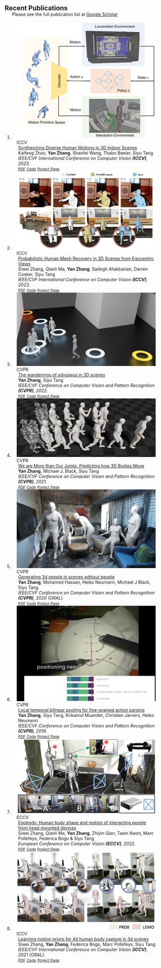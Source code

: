 <h2 id="publications" style="margin: 2px 0px -15px;">Recent Publications</h2>

<div class="publications">
<ol class="bibliography">

Please see the full publication list at <a href="https://scholar.google.com/citations?user=5VpkLO8AAAAJ&hl=en">Google Scholar</a>




<li>
<div class="pub-row">
  <div class="col-sm-3 abbr" style="position: relative;padding-right: 15px;padding-left: 15px;">
    <img src="assets/img/dimos.png" class="teaser img-fluid z-depth-1">
    <abbr class="badge">ICCV</abbr>
  </div>
  <div class="col-sm-9" style="position: relative;padding-right: 15px;padding-left: 20px;">
    <div class="title"><a href="https://arxiv.org/abs/2305.12411">Synthesizing Diverse Human Motions in 3D Indoor Scenes</a></div>
    <div class="author"> Kaifeng Zhao, <strong>Yan Zhang</strong>, Shaofei Wang, Thabo Beeler, Siyu Tang</div>
    <div class="periodical"><em>IEEE/CVF International Conference on Computer Vision <strong>(ICCV)</strong>, 2023.</em></div>
    <div class="links">
      <a href="https://arxiv.org/abs/2305.12411" class="btn btn-sm z-depth-0" role="button" target="_blank" style="font-size:12px;">PDF</a>
      <a href="https://zkf1997.github.io/DIMOS" class="btn btn-sm z-depth-0" role="button" target="_blank" style="font-size:12px;">Code</a>
      <a href="https://zkf1997.github.io/DIMOS" class="btn btn-sm z-depth-0" role="button" target="_blank" style="font-size:12px;">Project Page</a>
    </div>
  </div>
</div>
</li>




<li>
<div class="pub-row">
  <div class="col-sm-3 abbr" style="position: relative;padding-right: 15px;padding-left: 15px;">
    <img src="assets/img/egohmr.jpg" class="teaser img-fluid z-depth-1">
    <abbr class="badge">ICCV</abbr>
  </div>
  <div class="col-sm-9" style="position: relative;padding-right: 15px;padding-left: 20px;">
    <div class="title"><a href="https://arxiv.org/abs/2304.06024">Probabilistic Human Mesh Recovery in 3D Scenes from Egocentric Views</a></div>
    <div class="author"> Siwei Zhang, Qianli Ma, <strong>Yan Zhang</strong>, Sadegh Aliakbarian, Darren Cosker, Siyu Tang</div>
    <div class="periodical"><em>IEEE/CVF International Conference on Computer Vision <strong>(ICCV)</strong>, 2023.</em></div>
    <div class="links">
      <a href="https://arxiv.org/abs/2304.06024" class="btn btn-sm z-depth-0" role="button" target="_blank" style="font-size:12px;">PDF</a>
      <a href="https://sanweiliti.github.io/egohmr/egohmr.html" class="btn btn-sm z-depth-0" role="button" target="_blank" style="font-size:12px;">Code</a>
      <a href="https://sanweiliti.github.io/egohmr/egohmr.html" class="btn btn-sm z-depth-0" role="button" target="_blank" style="font-size:12px;">Project Page</a>
    </div>
  </div>
</div>
</li>




<li>
<div class="pub-row">
  <div class="col-sm-3 abbr" style="position: relative;padding-right: 15px;padding-left: 15px;">
    <img src="assets/img/gamma.jpg" class="teaser img-fluid z-depth-1">
    <abbr class="badge">CVPR</abbr>
  </div>
  <div class="col-sm-9" style="position: relative;padding-right: 15px;padding-left: 20px;">
    <div class="title"><a href="https://arxiv.org/abs/2112.09251">The wanderings of odysseus in 3D scenes</a></div>
    <div class="author"><strong>Yan Zhang</strong>, Siyu Tang</div>
    <div class="periodical"><em>IEEE/CVF Conference on Computer Vision and Pattern Recognition <strong>(CVPR)</strong>, 2022.</em></div>
    <div class="links">
      <a href="https://arxiv.org/abs/2112.09251" class="btn btn-sm z-depth-0" role="button" target="_blank" style="font-size:12px;">PDF</a>
      <a href="https://github.com/yz-cnsdqz/GAMMA-release" class="btn btn-sm z-depth-0" role="button" target="_blank" style="font-size:12px;">Code</a>
      <a href="https://yz-cnsdqz.github.io/eigenmotion/GAMMA/" class="btn btn-sm z-depth-0" role="button" target="_blank" style="font-size:12px;">Project Page</a>
    </div>
  </div>
</div>
</li>
  


<li>
<div class="pub-row">
  <div class="col-sm-3 abbr" style="position: relative;padding-right: 15px;padding-left: 15px;">
    <img src="assets/img/mojo.jpg" class="teaser img-fluid z-depth-1">
    <abbr class="badge">CVPR</abbr>
  </div>
  <div class="col-sm-9" style="position: relative;padding-right: 15px;padding-left: 20px;">
    <div class="title"><a href="https://arxiv.org/abs/2012.00619">We are More than Our Joints: Predicting how 3D Bodies Move</a></div>
    <div class="author"><strong>Yan Zhang</strong>, Michael J. Black, Siyu Tang</div>
    <div class="periodical"><em>IEEE/CVF Conference on Computer Vision and Pattern Recognition <strong>(CVPR)</strong>, 2021.</em></div>
    <div class="links">
      <a href="https://arxiv.org/abs/2112.09251" class="btn btn-sm z-depth-0" role="button" target="_blank" style="font-size:12px;">PDF</a>
      <a href="https://github.com/yz-cnsdqz/MOJO-release" class="btn btn-sm z-depth-0" role="button" target="_blank" style="font-size:12px;">Code</a>
      <a href="https://yz-cnsdqz.github.io/eigenmotion/MOJO/index.html" class="btn btn-sm z-depth-0" role="button" target="_blank" style="font-size:12px;">Project Page</a>
    </div>
  </div>
</div>
</li>
  


<li>
<div class="pub-row">
  <div class="col-sm-3 abbr" style="position: relative;padding-right: 15px;padding-left: 15px;">
    <img src="assets/img/psi.png" class="teaser img-fluid z-depth-1">
    <abbr class="badge">CVPR</abbr>
  </div>
  <div class="col-sm-9" style="position: relative;padding-right: 15px;padding-left: 20px;">
    <div class="title"><a href="https://arxiv.org/abs/1912.02923">Generating 3d people in scenes without people</a></div>
    <div class="author"><strong>Yan Zhang</strong>, Mohamed Hassan, Heiko Neumann, Michael J Black, Siyu Tang</div>
    <div class="periodical"><em>IEEE/CVF Conference on Computer Vision and Pattern Recognition <strong>(CVPR)</strong>, 2020 (ORAL).</em></div>
    <div class="links">
      <a href="https://arxiv.org/abs/1912.02923" class="btn btn-sm z-depth-0" role="button" target="_blank" style="font-size:12px;">PDF</a>
      <a href="https://github.com/yz-cnsdqz/PSI-release" class="btn btn-sm z-depth-0" role="button" target="_blank" style="font-size:12px;">Code</a>
      <a href="https://ps.is.mpg.de/publications/smpl-x-conditional-vae-prox-scene-constraints" class="btn btn-sm z-depth-0" role="button" target="_blank" style="font-size:12px;">Project Page</a>
    </div>
  </div>
</div>
</li>



<li>
<div class="pub-row">
  <div class="col-sm-3 abbr" style="position: relative;padding-right: 15px;padding-left: 15px;">
    <img src="assets/img/finegrainedseg.png" class="teaser img-fluid z-depth-1">
    <abbr class="badge">CVPR</abbr>
  </div>
  <div class="col-sm-9" style="position: relative;padding-right: 15px;padding-left: 20px;">
    <div class="title"><a href="https://openaccess.thecvf.com/content_CVPR_2019/html/Zhang_Local_Temporal_Bilinear_Pooling_for_Fine-Grained_Action_Parsing_CVPR_2019_paper.html">Local temporal bilinear pooling for fine-grained action parsing</a></div>
    <div class="author"><strong>Yan Zhang</strong>, Siyu Tang, Krikamol Muandet, Christian Jarvers, Heiko Neumann</div>
    <div class="periodical"><em>IEEE/CVF Conference on Computer Vision and Pattern Recognition <strong>(CVPR)</strong>, 2019.</em></div>
    <div class="links">
      <a href="https://openaccess.thecvf.com/content_CVPR_2019/html/Zhang_Local_Temporal_Bilinear_Pooling_for_Fine-Grained_Action_Parsing_CVPR_2019_paper.html" class="btn btn-sm z-depth-0" role="button" target="_blank" style="font-size:12px;">PDF</a>
      <a href="https://github.com/yz-cnsdqz/TemporalActionParsing-FineGrained" class="btn btn-sm z-depth-0" role="button" target="_blank" style="font-size:12px;">Code</a>
      <a href="https://ps.is.mpg.de/publications/bilinear2018" class="btn btn-sm z-depth-0" role="button" target="_blank" style="font-size:12px;">Project Page</a>
    </div>
  </div>
</div>
</li>


<li>
<div class="pub-row">
  <div class="col-sm-3 abbr" style="position: relative;padding-right: 15px;padding-left: 15px;">
    <img src="assets/img/egobody.png" class="teaser img-fluid z-depth-1">
    <abbr class="badge">ECCV</abbr>
  </div>
  <div class="col-sm-9" style="position: relative;padding-right: 15px;padding-left: 20px;">
    <div class="title"><a href="https://arxiv.org/pdf/2112.07642.pdf">Egobody: Human body shape and motion of interacting people from head-mounted devices</a></div>
    <div class="author">Siwei Zhang, Qianli Ma, <strong>Yan Zhang</strong>, Zhiyin Qian, Taein Kwon, Marc Pollefeys, Federica Bogo & Siyu Tang </div>
    <div class="periodical"><em>European Conference on Computer Vision <strong>(ECCV)</strong>, 2022.</em></div>
    <div class="links">
      <a href="https://arxiv.org/pdf/2112.07642.pdf" class="btn btn-sm z-depth-0" role="button" target="_blank" style="font-size:12px;">PDF</a>
      <a href="https://github.com/sanweiliti/EgoBody" class="btn btn-sm z-depth-0" role="button" target="_blank" style="font-size:12px;">Code</a>
      <a href="https://github.com/sanweiliti/EgoBody" class="btn btn-sm z-depth-0" role="button" target="_blank" style="font-size:12px;">Project Page</a>
    </div>
  </div>
</div>
</li>


<li>
<div class="pub-row">
  <div class="col-sm-3 abbr" style="position: relative;padding-right: 15px;padding-left: 15px;">
    <img src="assets/img/lemo.jpg" class="teaser img-fluid z-depth-1">
    <abbr class="badge">ICCV</abbr>
  </div>
  <div class="col-sm-9" style="position: relative;padding-right: 15px;padding-left: 20px;">
    <div class="title"><a href="https://openaccess.thecvf.com/content/ICCV2021/html/Zhang_Learning_Motion_Priors_for_4D_Human_Body_Capture_in_3D_ICCV_2021_paper.html">Learning motion priors for 4d human body capture in 3d scenes</a></div>
    <div class="author">Siwei Zhang, <strong>Yan Zhang</strong>, Federica Bogo, Marc Pollefeys, Siyu Tang </div>
    <div class="periodical"><em>IEEE/CVF International Conference on Computer Vision <strong>(ICCV)</strong>, 2021 (ORAL).</em></div>
    <div class="links">
      <a href="https://openaccess.thecvf.com/content/ICCV2021/html/Zhang_Learning_Motion_Priors_for_4D_Human_Body_Capture_in_3D_ICCV_2021_paper.html" class="btn btn-sm z-depth-0" role="button" target="_blank" style="font-size:12px;">PDF</a>
      <a href="https://sanweiliti.github.io/LEMO/LEMO.html" class="btn btn-sm z-depth-0" role="button" target="_blank" style="font-size:12px;">Code</a>
      <a href="https://github.com/sanweiliti/LEMO" class="btn btn-sm z-depth-0" role="button" target="_blank" style="font-size:12px;">Project Page</a>
    </div>
  </div>
</div>
</li>



<br>



</ol>
</div>
